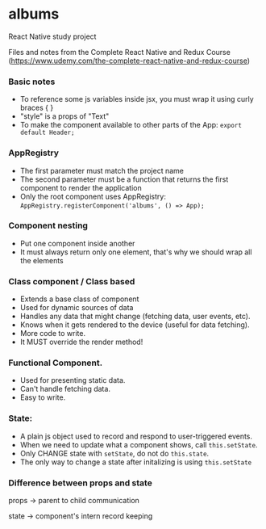 # albums
React Native study project

Files and notes from the Complete React Native and Redux Course (https://www.udemy.com/the-complete-react-native-and-redux-course)

### Basic notes
- To reference some js variables inside jsx, you must wrap it using curly braces { }
- "style" is a props of "Text"
- To make the component available to other parts of the App: 
`export default Header;`

### AppRegistry
- The first parameter must match the project name
- The second parameter must be a function that returns the first component to render the application
- Only the root component uses AppRegistry: 
`AppRegistry.registerComponent('albums', () => App);`

### Component nesting
- Put one component inside another
- It must always return only one element, that's why we should wrap all the elements

### Class component / Class based
- Extends a base class of component
- Used for dynamic sources of data
- Handles any data that might change (fetching data, user events, etc).
- Knows when it gets rendered to the device (useful for data fetching).
- More code to write.
- It MUST override the render method!

### Functional Component.
- Used for presenting static data.
- Can't handle fetching data.
- Easy to write.

### State:
- A plain js object used to record and respond to user-triggered events.
- When we need to update what a component shows, call `this.setState`.
- Only CHANGE state with `setState`, do not do `this.state`.
- The only way to change a state after initalizing is using `this.setState`

### Difference between props and state
props -> parent to child communication

state -> component's intern record keeping

